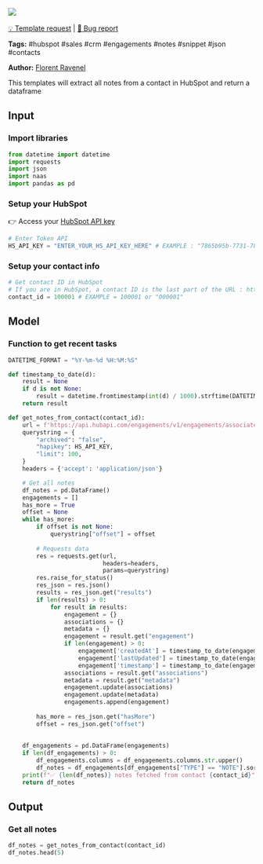 <a href="https://app.naas.ai/user-redirect/naas/downloader?url=https://raw.githubusercontent.com/jupyter-naas/awesome-notebooks/master/HubSpot/HubSpot_Get_notes_from_contact.ipynb" target="_parent"><img src="https://naasai-public.s3.eu-west-3.amazonaws.com/open_in_naas.svg"/></a><br><br><a href="https://github.com/jupyter-naas/awesome-notebooks/issues/new?assignees=&labels=&template=template-request.md&title=Tool+-+Action+of+the+notebook+">💡 Template request</a> | <a href="https://github.com/jupyter-naas/awesome-notebooks/issues/new?assignees=&labels=bug&template=bug_report.md&title=HubSpot+-+Get+notes+from+contact:+Error+short+description">🚨 Bug report</a>

**Tags:** #hubspot #sales #crm #engagements #notes #snippet #json #contacts

**Author:** [Florent Ravenel](https://www.linkedin.com/in/florent-ravenel/)

This templates will extract all notes from a contact in HubSpot and return a dataframe

## Input

### Import libraries


```python
from datetime import datetime
import requests
import json
import naas
import pandas as pd
```

### Setup your HubSpot
👉 Access your [HubSpot API key](https://knowledge.hubspot.com/integrations/how-do-i-get-my-hubspot-api-key)


```python
# Enter Token API
HS_API_KEY = "ENTER_YOUR_HS_API_KEY_HERE" # EXAMPLE : "7865b95b-7731-7843-2537-34284HSKHEZ"
```

### Setup your contact info


```python
# Get contact ID in HubSpot
# If you are in HubSpot, a contact ID is the last part of the URL : https://app.hubspot.com/contacts/XXXX/contact/508201
contact_id = 100001 # EXAMPLE = 100001 or "000001"
```

## Model

### Function to get recent tasks


```python
DATETIME_FORMAT = "%Y-%m-%d %H:%M:%S"

def timestamp_to_date(d):
    result = None
    if d is not None:
        result = datetime.fromtimestamp(int(d) / 1000).strftime(DATETIME_FORMAT)
    return result

def get_notes_from_contact(contact_id):
    url = f'https://api.hubapi.com/engagements/v1/engagements/associated/contact/{contact_id}/paged'
    querystring = {
        "archived": "false",
        "hapikey": HS_API_KEY,
        "limit": 100,
    }
    headers = {'accept': 'application/json'}

    # Get all notes
    df_notes = pd.DataFrame()
    engagements = []
    has_more = True
    offset = None
    while has_more:
        if offset is not None:
            querystring["offset"] = offset
            
        # Requests data
        res = requests.get(url,
                           headers=headers,
                           params=querystring)
        res.raise_for_status()
        res_json = res.json()
        results = res_json.get("results")
        if len(results) > 0:
            for result in results:
                engagement = {}
                associations = {}
                metadata = {}
                engagement = result.get("engagement")
                if len(engagement) > 0:
                    engagement['createdAt'] = timestamp_to_date(engagement.get("createdAt"))
                    engagement['lastUpdated'] = timestamp_to_date(engagement.get("lastUpdated"))
                    engagement['timestamp'] = timestamp_to_date(engagement.get("timestamp"))
                associations = result.get("associations")
                metadata = result.get("metadata")
                engagement.update(associations)
                engagement.update(metadata)
                engagements.append(engagement)
                
        has_more = res_json.get("hasMore")
        offset = res_json.get("offset")
        
    
    df_engagements = pd.DataFrame(engagements)
    if len(df_engagements) > 0:
        df_engagements.columns = df_engagements.columns.str.upper()
        df_notes = df_engagements[df_engagements["TYPE"] == "NOTE"].sort_values("CREATEDAT").reset_index(drop=True)
    print(f"✅ {len(df_notes)} notes fetched from contact {contact_id}")
    return df_notes
```

## Output

### Get all notes


```python
df_notes = get_notes_from_contact(contact_id)
df_notes.head(5)
```
